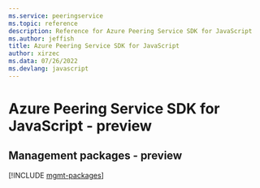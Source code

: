 ```yaml
---
ms.service: peeringservice
ms.topic: reference
description: Reference for Azure Peering Service SDK for JavaScript
ms.author: jeffish
title: Azure Peering Service SDK for JavaScript
author: xirzec
ms.data: 07/26/2022
ms.devlang: javascript
---
```

# Azure Peering Service SDK for JavaScript - preview

## Management packages - preview
[!INCLUDE [mgmt-packages](peering-service-mgmt-index.md)]
